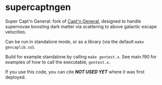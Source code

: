 # supercaptngen

Super Capt'n General: fork of [Capt'n General](https://github.com/aaronvincent/captngen), designed to handle supernovae boosting dark matter via scattering to above galactic escape velocities.

Can be run in standalone mode, or as a library (via the default `make gencaplib.so`).

Build for example standalone by calling `make gentest.x`.
See main.f90 for examples of how to call the executable, `gentest.x`.

If you use this code, you can cite **_NOT USED YET_** where it was first deployed.
